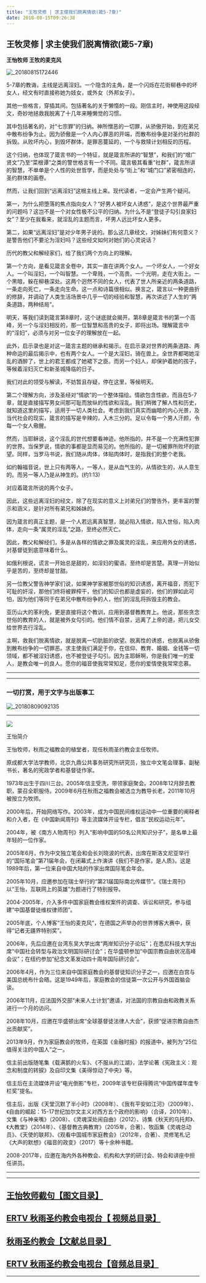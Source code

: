 ```yaml
---
title: "王牧灵修 | 求主使我们脱离情欲(箴5-7章)"
date: 2018-08-15T09:26:38
---
```


## 王牧灵修 | 求主使我们脱离情欲(箴5-7章)
**王怡牧师  王牧的麦克风**

![_20180815172446](https://user-images.githubusercontent.com/37917810/44141620-346ac7ea-a0b0-11e8-8490-b82c26c70fe4.jpg)

5-7章的教诲，主线是远离淫妇。一个隐含的主角，是一个闪烁在花街柳巷中的坏女人，经文有时直接称她为妓女，或外女（外邦女子）。
 
其他一些格言，穿插其间。包括著名的关于懒惰的一段。刚信主时，神使用这段经文，奇妙地拯救我脱离了十几年来睡懒觉的习惯。
 
其中包括著名的，对“七宗罪”的归纳。神所憎恶的一切罪，从骄傲开始，到在弟兄中散布纷争为止。因为骄傲是一个人内心罪恶的开端，而散布纷争是对圣约社群的拆毁。从败坏内心，到毁坏群体，是罪恶蔓延的，一个与救赎计划相反的历程。
 
这个归纳，也体现了箴言书的一个特征，就是箴言所讲的“智慧”，和我们的“增广贤文”乃至“菜根谭”之类的警世格言有一个不同。箴言极其看重“社群”，箴言所讲的智慧，不单单是个人性的处世哲学，而是处处与“街上”和“城门口”紧密相连的，圣约群体的画卷。
 
然而，让我们回到“远离淫妇”这根主线上来。现代读者，一定会产生两个疑问。
 
第一，为什么把堕落的焦点指向女人？“好男人被坏女人诱惑”，是这个世界最严重的问题吗？这岂不是一个对女性极不公平的归纳。为什么不是“登徒子勾引良家妇女”？至少在我看来，就淫乱的主题而言，坏男人远比坏女人更多。
 
第二，如果“远离淫妇”是对少年男子说的。那么这几章经文，对姊妹们有何意义？是警告他们不要沦为淫妇吗？这些经文如何对她们的心灵说话？
 
历代的教父和解经家们，给了我们两个方向上的理解。
 
第一个方向，是看见箴言全卷中，其实一直在讲两个女人。一个坏女人，一个好女人。一个叫淫妇，一个叫智慧。一个卑贱，一个高贵。一个光明，走在大街上。一个黑暗，躲在柳巷深处。这两个迥然不同的女人，代表了世人所亲近的两条道路，一条走向死亡，一条走向生命。这一点和诗篇很相似。换言之，箴言以一种更曲折的修辞，并调动了人类生活场景中几乎一切的经验和智慧，再次讲述了人生的“两条道路，两种结局”。
 
明天，等我们读到箴言第8章时，这个谜底就会揭开。第8章是箴言书的第一个高峰，另一个与淫妇相反的，那一位智慧和高贵的女子，即将出场。理解箴言中的“淫妇”，必须与对另一位女子的理解放在一起。
 
此外，启示录也是对这一箴言主题的继承和揭示。在启示录对世界的两条道路、两种命运的最后揭示中，也有两个女人。一个是大淫妇，骑在兽上。全世界都喝她淫乱的酒醉了，世上的君王都成了她裙下之臣。而另一个妇人，却保护着她的孩子，等候着淫妇灭亡和新圣城降临的日子。
 
我们对此的领受与解读，不妨暂且存疑，停在这里，等候明天。
 
第二个理解方向，涉及圣经对“情欲”的一个整体描绘。情欲包含性欲，而且在5-7章，就是直接描写男女间那可耻而放纵的性欲和淫乱。我们稍微了解人性和历史，就知道这里的描写，适用于一切人类社会。考虑到我们真实而幽暗的内心光景，及当代社会的现实，箴言的描写是辛辣的，入木三分的。足以令每一个男人汗颜，令每一个女人儆醒。
 
然而，当耶稣说，这个淫乱的世代想要看神迹。他所指的，并不是一个充满性犯罪的世界。当保罗说，情欲的事都是显而易见的。他所指的，是一切被罪所败坏的欲望。同样，当罗马书说，我们随从肉体，体贴肉体时，是指我们的整个老我。
 
如约翰福音说，世上只有两等人，一等人，是从血气生的，从情欲生的，从人意生的。而另一等人乃是从神生的。(约1:13)
 
对应着箴言所说的两个女子。
 
因此，这些远离淫妇的经文，除了在现实的意义上对弟兄们的警告外，更丰富的警示和涵义，是针对所有弟兄和姊妹的。
 
因为箴言的真正主题，是一个人若远离真智慧，就必陷入情欲，陷入世俗，陷入肉体，走向一条“属灵的淫乱”之路，至终必然灭亡。
 
因此，教父和解经们，多是从各样的情欲之罪及属灵的淫乱，来应用外女的诱惑，对基督徒到底意味着什么。
 
如俄利根说，谎言一开始总是甜的，如淫妇的蜜语。至终却是苦楚。真理一开始似乎是苦的，至终却是甘甜。
 
另一位教父警告神学家们说，如果神学家被那世俗的知识诱惑，离开福音，而犯下可耻的奸淫，那他们终将被罪榨干，他们的知识也都是虚妄的，他们的罪如此可怕，因为他们等同于在弟兄中散布纷争的人，他们的淫乱将拆毁主的教会。
 
亚历山大的革利免，更是直接将这个教训，应用到基督教教育上。他说，那些贪念世俗的教育的人，就是被外女勾引的。他们情不自禁，远离了上帝的道，把儿女交给世界去行淫乱。
 
主啊，救我们脱离情欲，就是脱离一切肮脏的欲望。脱离性的诱惑，也脱离从骄傲到散布纷争的一切罪恶。求主使我们满足于你，在信仰、教育、婚姻、金钱等一切领域，都不被淫妇诱惑，也不被登徒子勾引。因为主耶稣啊，你是我们唯一的爱人，是教会唯一的良人。愿你的福音使我常常知足，愿你的爱情使我常常恋慕。



------------------------------------------------------------------------------------------------------------
------------------------------------------------------------------------------------------------------------

###  一切打赏，用于文字与出版事工
![_20180809092135](https://user-images.githubusercontent.com/37917810/43872776-f25d71bc-9bb5-11e8-99f6-b1ef39ffb2b6.jpg)


------------------------------------------------------------------------------------------------------------
<img src="http://ww1.sinaimg.cn/large/00763B6bly1fpwd17y2qpj30b307eq2w.jpg"/>

王怡简介


王怡牧师，秋雨之福教会的植堂者，现任秋雨圣约教会主任牧师。

原成都大学法学教师，北京九鼎公共事务研究所研究员，独立中文笔会理事、副秘书长，著名的宪政学者和基督徒作家。

1973年出生于四川三台。2005年信主受洗，带领家庭聚会。2008年12月辞去教职，蒙召全职服侍。2009年6月在秋雨之福教会被选立为教导长老，2011年10月被按立为牧师。

2000年后，开始网络写作。2003年，成为中国民间维权运动中一位重要的阐释者和介入者，在《中国新闻周刊》等主流媒体开设专栏，倡言“民权运动元年”。

2004年，被《南方人物周刊》列入“影响中国的50名公共知识分子”，是名单上最年轻的一位作家。

2005年6月，作为中文独立笔会和会长刘晓波的代表，出席在斯洛文尼亚举行的“国际笔会”第71届年会，在闭幕式上作演讲《我们不是作家，是人质》。这是1989年后，第一位来自中国大陆的作家出席国际笔会年会。

2005年10月，应邀参加在瑞士举行的“第21届国际南北传媒节”。《瑞士周刊》以“王怡，互联网上的英雄”为题进行了特别报导。

2004-2005年，介入多件中国家庭教会维权案件的调查、诉讼和研究，参与组建“中国基督徒维权律师团”。

2005年底，个人博客“王怡的麦克风”，在德国之声举办的世界博客大赛中，获得“记者无疆界特别奖”。

2006年，先后应邀在台湾东吴大学出席“两岸知识分子论坛”；在悉尼科技大学出席“中国社会转型与政治文明国际研讨会”；在华盛顿参加“中国宗教自由状况高峰会议”；在纽约参加“纪念文革发动四十周年国际研讨会”。

2006年4月，作为三位来自中国家庭教会的基督徒知识分子之一，应邀在白宫与美国总统布什会晤。这是1949年后，家庭教会的信徒第一次公开与外国首脑会谈。

2006年11月，应法国外交部“未来人士计划”邀请，对法国的宗教自由和政教关系进行一个月的访问。

2008年10月，应邀在华盛顿出席“全球基督徒法律人大会”，获颁“促进宗教自由杰出贡献奖”。

2013年9月，作为家庭教会的牧师，在英国《金融时报》的报道中，被列为“25位值得关注的中国人”之一。

信主前出版随笔集《载满鹅的火车》、《不服从的江湖》，法学论著《宪政主义：观念和制度的转捩》及自印文集《美得惊动了中央》等。

信主后在主流媒体开设“电光倒影”专栏，2009年该专栏获得腾讯“中国传媒年度专栏奖”提名。

信主后，出版《天堂沉默了半小时》（2008年）、《我有平安如江河》（2009年）、《自由的崛起：15-17世纪加尔文主义对西方五个政府的影响》（合译，2010年）、文集《与神亲嘴》（2008）、《灵魂深处闹自由》（2012）、诗集《秋天的乌托邦》、《大教堂》（2014年）、《基督教古典教育》（2015年，合著）、牧函集《灵魂总动员》、《天使的联邦》、《观看中国城市家庭教会》（2012年，合著）、灵修笔札记《大声的默想》《福音的政变》（2017）等十余种书籍。

2008-2017年，应邀在海内外各种教会、机构和大学的研讨会、特会和讲座中担任讲员。



------------------------------------------------------------------------------------------------------------

------------------------------------------------------------------------------------------------------------

## [王怡牧师截句【图文目录】](https://github.com/chengduqiuyu/-/issues/31)

## [ERTV 秋雨圣约教会电视台【 视频总目录】](https://github.com/chengduqiuyu/-/issues/16)

## [秋雨圣约教会【文献总目录】](https://github.com/chengduqiuyu/-/issues/15)

## [ERTV 秋雨圣约教会电视台【音频总目录】](https://github.com/chengduqiuyu/-/issues/13)

------------------------------------------------------------------------------------------------------------
